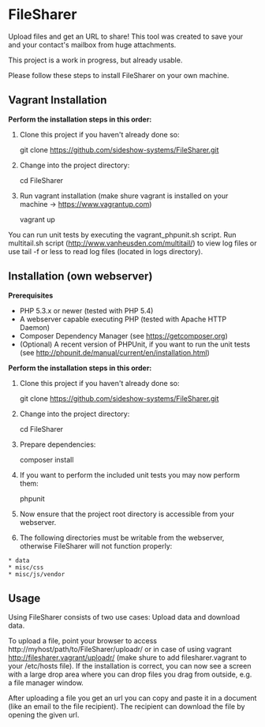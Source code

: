 FileSharer
==========

Upload files and get an URL to share! This tool was created to save your and your contact's mailbox from huge attachments.

This project is a work in progress, but already usable.

Please follow these steps to install FileSharer on your own machine.


Vagrant Installation
--------------------

**Perform the installation steps in this order:**

  1. Clone this project if you haven't already done so:

		git clone https://github.com/sideshow-systems/FileSharer.git

  2. Change into the project directory:

		cd FileSharer
		
  3. Run vagrant installation (make shure vagrant is installed on your machine -> https://www.vagrantup.com)

		vagrant up

You can run unit tests by executing the vagrant_phpunit.sh script. Run multitail.sh script (http://www.vanheusden.com/multitail/) to view log files or use tail -f or less to read log files (located in logs directory).


Installation (own webserver)
----------------------------

**Prerequisites**
* PHP 5.3.x or newer (tested with PHP 5.4)
* A webserver capable executing PHP (tested with Apache HTTP Daemon)
* Composer Dependency Manager (see https://getcomposer.org)
* (Optional) A recent version of PHPUnit, if you want to run the unit tests (see http://phpunit.de/manual/current/en/installation.html)

**Perform the installation steps in this order:**

  1. Clone this project if you haven't already done so:

		git clone https://github.com/sideshow-systems/FileSharer.git

  2. Change into the project directory:

		cd FileSharer

  3. Prepare dependencies:

		composer install

  4. If you want to perform the included unit tests you may now perform them:

		phpunit

  5. Now ensure that the project root directory is accessible from your webserver.

  6. The following directories must be writable from the webserver, otherwise FileSharer will not function properly:

	* data
	* misc/css
	* misc/js/vendor



Usage
-----

Using FileSharer consists of two use cases: Upload data and download data.

To upload a file, point your browser to access http://myhost/path/to/FileSharer/uploadr/ or in case of using vagrant http://filesharer.vagrant/uploadr/ (make shure to add filesharer.vagrant to your /etc/hosts file). If the installation is correct, you can now see a screen with a large drop area where you can drop files you drag from outside, e.g. a file manager window.

After uploading a file you get an url you can copy and paste it in a document (like an email to the file recipient). The recipient can download the file by opening the given url.


